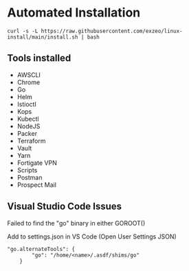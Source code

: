 # Automated Installation

```
curl -s -L https://raw.githubusercontent.com/exzeo/linux-install/main/install.sh | bash
```

## Tools installed
* AWSCLI
* Chrome
* Go
* Helm
* Istioctl
* Kops
* Kubectl
* NodeJS
* Packer
* Terraform
* Vault
* Yarn
* Fortigate VPN
* Scripts
* Postman
* Prospect Mail


## Visual Studio Code Issues
Failed to find the "go" binary in either GOROOT()

Add to settings.json in VS Code (Open User Settings JSON)
```
"go.alternateTools": {
        "go": "/home/<name>/.asdf/shims/go"
    }
```